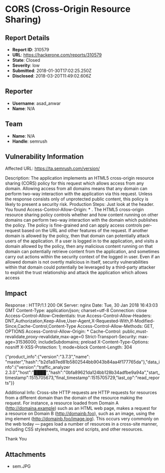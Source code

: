 #  CORS (Cross-Origin Resource Sharing)

## Report Details
- **Report ID**: 310579
- **URL**: https://hackerone.com/reports/310579
- **State**: Closed
- **Severity**: low
- **Submitted**: 2018-01-30T17:02:25.250Z
- **Disclosed**: 2018-03-20T11:49:02.606Z

## Reporter
- **Username**: asad_anwar
- **Name**: N/A

## Team
- **Name**: N/A
- **Handle**: semrush

## Vulnerability Information
Affected URL: https://ta.semrush.com/version/


Description: The application implements an HTML5 cross-origin resource sharing (CORS) policy for this request which allows access from any domain. Allowing access from all domains means that any domain can perform two-way interaction with the application via this request. Unless the response consists only of unprotected public content, this policy is likely to present a security risk.
Production Steps: Just look at the header. You found Access-Control-Allow-Origin: * .
The HTML5 cross-origin resource sharing policy controls whether and how content running on other domains can perform two-way interaction with the domain which publishes the policy. The policy is fine-grained and can apply access controls per-request based on the URL and other features of the request. If another domain is allowed by the policy, then that domain can potentially attack users of the application.
If a user is logged in to the application, and visits a domain allowed by the policy, then any malicious content running on that domain can potentially retrieve content from the application, and sometimes carry out actions within the security context of the logged in user. Even if an allowed domain is not overtly malicious in itself, security vulnerabilities within that domain could potentially be leveraged by a third-party attacker to exploit the trust relationship and attack the application which allows access

## Impact

Response :
HTTP/1.1 200 OK
Server: nginx
Date: Tue, 30 Jan 2018 16:43:03 GMT
Content-Type: application/json; charset=utf-8
Connection: close
Access-Control-Allow-Credentials: true
Access-Control-Allow-Headers: DNT,Authorization,Keep-Alive,User-Agent,X-Requested-With,If-Modified-Since,Cache-Control,Content-Type
Access-Control-Allow-Methods: GET, OPTIONS
Access-Control-Allow-Origin: *
Cache-Control: public,must-revalidate,proxy-revalidate,max-age=0
Strict-Transport-Security: max-age=31536000; includeSubdomains; preload
X-Content-Type-Options: nosniff
X-XSS-Protection: 1; mode=block
Content-Length: 304

{"product_info":{"version":"3.7.3","name": "master","hash":"b2d1a97ed81b5802544bb9043b84aa4f177765da"},"data_info":{"version":"traffic_analyzer 2.3.0","host":"████","hash":"0bfa89621da124bb128b34adfbe9a94a","start_timestamp":1515705673,"final_timestamp":1515705729,"last_op":"read_reports"}}


Additional Info: Cross-site HTTP requests are HTTP requests for resources from a different domain than the domain of the resource making the request. For instance, a resource loaded from Domain A (http://domaina.example) such as an HTML web page, makes a request for a resource on Domain B (http://domainb.foo), such as an image, using the img element (http://domainb.foo/image.jpg). This occurs very commonly on the web today — pages load a number of resources in a cross-site manner, including CSS stylesheets, images and scripts, and other resources.

Thank You

## Attachments
- sem.JPG

